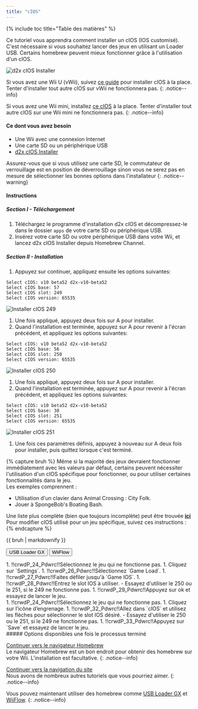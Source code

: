 ```yaml
---
title: "cIOS"
---
```


{% include toc title="Table des matières" %}

Ce tutoriel vous apprendra comment installer un cIOS (IOS customisé). C'est nécessaire si vous souhaitez lancer des jeux en utilisant un Loader USB. Certains homebrew peuvent mieux fonctionner grâce à l'utilisation d'un cIOS.

![d2x cIOS Installer](/images/cios/cIOS.png)

Si vous avez une Wii U (vWii), suivez [ce guide](https://wiiu.hacks.guide/#/vwii-modding) pour installer cIOS à la place. Tenter d'installer tout autre cIOS sur vWii ne fonctionnera pas.
{: .notice--info}

Si vous avez une Wii mini, installez [ce cIOS](cios-mini) à la place. Tenter d'installer tout autre cIOS sur une Wii mini ne fonctionnera pas.
{: .notice--info}

#### Ce dont vous avez besoin

* Une Wii avec une connexion Internet
* Une carte SD ou un périphérique USB
* [d2x cIOS Installer](/assets/files/d2x-cIOS-Installer-Wii.zip)

Assurez-vous que si vous utilisez une carte SD, le commutateur de verrouillage est en position de déverrouillage sinon vous ne serez pas en mesure de sélectionner les bonnes options dans l'installateur
{: .notice--warning}

#### Instructions

##### Section I - Téléchargement

1. Téléchargez le programme d'installation d2x cIOS et décompressez-le dans le dossier `apps` de votre carte SD ou périphérique USB.
1. Insérez votre carte SD ou votre périphérique USB dans votre Wii, et lancez d2x cIOS Installer depuis Homebrew Channel.

##### Section II - Installation

1. Appuyez sur continuer, appliquez ensuite les options suivantes:
```
Select cIOS: v10 beta52 d2x-v10-beta52
Select cIOS base: 57
Select cIOS slot: 249
Select cIOS version: 65535
```
![Installer cIOS 249](/images/cios/Install249.png)
1. Une fois appliqué, appuyez deux fois sur A pour installer.
1. Quand l'installation est terminée, appuyez sur A pour revenir à l'écran précédent, et appliquez les options suivantes:
```
Select cIOS: v10 beta52 d2x-v10-beta52
Select cIOS base: 56
Select cIOS slot: 250
Select cIOS version: 65535
```
![Installer cIOS 250](/images/cios/Install250.png)
1. Une fois appliqué, appuyez deux fois sur A pour installer.
1. Quand l'installation est terminée, appuyez sur A pour revenir à l'écran précédent, et appliquez les options suivantes:
```
Select cIOS: v10 beta52 d2x-v10-beta52
Select cIOS base: 38
Select cIOS slot: 251
Select cIOS version: 65535
```
![Installer cIOS 251](/images/cios/Install251.png)
1. Une fois ces paramètres définis, appuyez à nouveau sur A deux fois pour installer, puis quittez lorsque c'est terminé.

{% capture bruh %}
Même si la majorité des jeux devraient fonctionner immédiatement avec les valeurs par défaut, certains peuvent nécessiter l'utilisation d'un cIOS spécifique pour fonctionner, ou pour utiliser certaines fonctionnalités dans le jeu.<br> Les exemples comprennent :
* Utilisation d'un clavier dans Animal Crossing : City Folk.
* Jouer à SpongeBob's Boating Bash.

Une liste plus complète (bien que toujours incomplète) peut être trouvée [**ici**](https://wiki.gbatemp.net/wiki/Wii_cIOS_base_Compatibility_List)<br> Pour modifier cIOS utilisé pour un jeu spécifique, suivez ces instructions :
{% endcapture %}
<div class="notice--warning">{{ bruh | markdownify }}</div>

<button class="tablinks btn btn--large btn--primary" id="defaultOpen" onclick="openTab(event, 'usbloadergx')">USB Loader GX</button>
<button class="tablinks btn btn--large btn--info" onclick="openTab(event, 'wiiflow')">WiiFlow</button>

<div id="usbloadergx" class="blanktabcontent" markdown="1">
1. !!crwdP_24_Pdwrc!!Sélectionnez le jeu qui ne fonctionne pas.
1. Cliquez sur `Settings`.
1. !!crwdP_26_Pdwrc!!Sélectionnez `Game Load`.
1. !!crwdP_27_Pdwrc!!Faites défiler jusqu'à `Game IOS`.
1. !!crwdP_28_Pdwrc!!Entrez le slot IOS à utiliser.
    - Essayez d'utiliser le 250 ou le 251, si le 249 ne fonctionne pas.
1. !!crwdP_29_Pdwrc!!Appuyez sur ok et essayez de lancer le jeu.
</div>
<div id="wiiflow" class="blanktabcontent" markdown="1">
1. !!crwdP_24_Pdwrc!!Sélectionnez le jeu qui ne fonctionne pas.
1. Cliquez sur l’icône d’engrenage.
1. !!crwdP_32_Pdwrc!!Allez dans `cIOS` et utilisez les flèches pour sélectionner le slot IOS désiré.
    - Essayez d'utiliser le 250 ou le 251, si le 249 ne fonctionne pas.
1. !!crwdP_33_Pdwrc!!Appuyez sur `Save` et essayez de lancer le jeu.
</div>
##### Options disponibles une fois le processus terminé

[Continuer vers le navigateur Homebrew](hbb)<br> Le navigateur Homebrew est un bon endroit pour obtenir des homebrew sur votre Wii. L'installation est facultative.
{: .notice--info}

[Continuer vers la navigation du site](site-navigation)<br> Nous avons de nombreux autres tutoriels que vous pourriez aimer.
{: .notice--info}

Vous pouvez maintenant utiliser des homebrew comme [USB Loader GX](usbloadergx) et [WiiFlow](wiiflow).
{: .notice--info}

<script>
    let tabcontent = document.getElementsByClassName("blanktabcontent");
    let tablinks = document.getElementsByClassName("tablinks");

    function openTab(evt, tabName) {
        let element;

        for (element of tabcontent) {
            element.style.display = "none";
        }

        for (element of tablinks) {
            element.className = element.className.replace("btn--primary", "btn--info");
            if (!element.className.includes('btn--info'))
                element.className += " btn--info";
        }

        document.getElementById(tabName).style.display = "block";
        evt.currentTarget.className = evt.currentTarget.className.replace("btn--info", "btn--primary");
    }

    // Get the element with id="defaultOpen" and click on it
    document.getElementById("defaultOpen").click();
</script>
